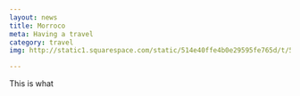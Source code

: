 ```yaml
---
layout: news
title: Morroco
meta: Having a travel
category: travel
img: http://static1.squarespace.com/static/514e40ffe4b0e29595fe765d/t/5647bbb0e4b072d19f90d5f1/1447541681826/?format=750w

---
```


This is what

